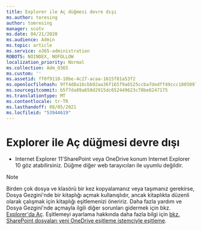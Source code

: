 ```yaml
---
title: Explorer ile Aç düğmesi devre dışı
ms.author: toresing
author: tomresing
manager: scotv
ms.date: 04/21/2020
ms.audience: Admin
ms.topic: article
ms.service: o365-administration
ROBOTS: NOINDEX, NOFOLLOW
localization_priority: Normal
ms.collection: Adm_O365
ms.custom: ''
ms.assetid: ff0f9110-10be-4c27-acaa-1615f81a53f2
ms.openlocfilehash: 9ff4d8a16cbb92aa36f165f9a6525ccba7dedff49ccc1805097206dbab43ce40
ms.sourcegitcommit: b5f7da89a650d2915dc652449623c78be6247175
ms.translationtype: MT
ms.contentlocale: tr-TR
ms.lasthandoff: 08/05/2021
ms.locfileid: "53944619"
---
```

# <a name="the-open-with-explorer-button-is-disabled"></a>Explorer ile Aç düğmesi devre dışı

- Internet Explorer 11'SharePoint veya OneDrive konum Internet Explorer 10 göz atabilirsiniz. Düğme diğer web tarayıcıları ile uyumlu değildir.
    
> [!NOTE]
> Birden çok dosya ve klasörü bir kez kopyalamanız veya taşımanız gerekirse, Dosya Gezgini'nde bir kitaplığı açmak kullanışlıdır, ancak kitaplıkta düzenli olarak çalışmak için kitaplığı eşitlemenizi öneririz. Daha fazla yardım ve Dosya Gezgini'nde açmayla ilgili diğer sorunları gidermek için bkz. [Explorer'da Aç](https://go.microsoft.com/fwlink/?linkid=871665). Eşitlemeyi ayarlama hakkında daha fazla bilgi için [bkz. SharePoint dosyaları yeni OneDrive eşitleme istemciyle eşitleme](https://go.microsoft.com/fwlink/?linkid=871666). 
  


